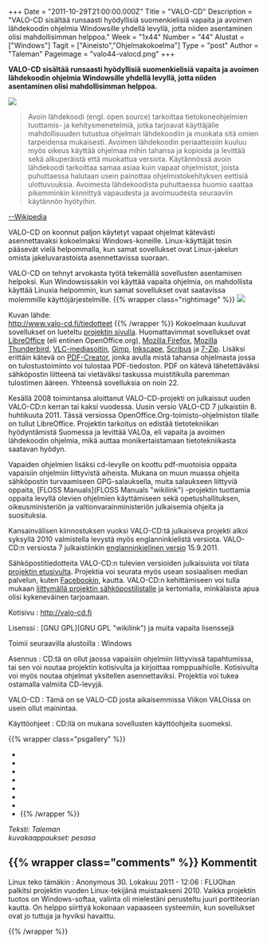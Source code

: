 +++
Date = "2011-10-29T21:00:00.000Z"
Title = "VALO-CD"
Description = "VALO-CD sisältää runsaasti hyödyllisiä suomenkielisiä vapaita ja avoimen lähdekoodin ohjelmia Windowsille yhdellä levyllä, jotta niiden asentaminen olisi mahdollisimman helppoa."
Week = "1x44"
Number = "44"
Alustat = ["Windows"]
Tagit = ["Aineisto","Ohjelmakokoelma"]
Type = "post"
Author = "Taleman"
Pageimage = "valo44-valocd.png"
+++


**VALO-CD sisältää runsaasti hyödyllisiä suomenkielisiä vapaita ja
avoimen lähdekoodin ohjelmia Windowsille yhdellä levyllä, jotta niiden
asentaminen olisi mahdollisimman helppoa.**

![ ](/images/valo44-valocd.png "valo44-valocd.png")

> Avoin lähdekoodi (engl. open source) tarkoittaa
> tietokoneohjelmien tuottamis- ja kehitysmenetelmiä, jotka tarjoavat
> käyttäjälle mahdollisuuden tutustua ohjelman lähdekoodiin ja muokata
> sitä omien tarpeidensa mukaisesti. Avoimen lähdekoodin periaatteisiin
> kuuluu myös oikeus käyttää ohjelmaa mihin tahansa ja kopioida ja
> levittää sekä alkuperäistä että muokattua versiota. Käytännössä avoin
> lähdekoodi tarkoittaa samaa asiaa kuin vapaat ohjelmistot, joista
> puhuttaessa halutaan usein painottaa ohjelmistokehityksen eettisiä
> ulottuvuuksia. Avoimesta lähdekoodista puhuttaessa huomio saattaa
> pikemminkin kiinnittyä vapaudesta ja avoimuudesta seuraaviin käytännön
> hyötyihin.

[--Wikipedia](http://fi.wikipedia.org/wiki/Avoin_lähdekoodi)

VALO-CD on koonnut paljon käytetyt vapaat ohjelmat kätevästi
asennettavaksi kokoelmaksi Windows-koneille. Linux-käyttäjät tosin
pääsevät vielä helpommalla, kun samat sovellukset ovat Linux-jakelun
omista jakeluvarastoista asennettavissa suoraan.

VALO-CD on tehnyt arvokasta työtä tekemällä sovellusten asentamisen
helpoksi. Kun Windowsissakin voi käyttää vapaita ohjelmia, on
mahdollista käyttää Linuxia helpommin, kun samat sovellukset ovat
saatavissa molemmille käyttöjärjestelmille.
{{% wrapper class="rightimage" %}}
![ ](/images/Valo-cd-tunnus.jpg "fig:valo-cd-tunnus.jpg")

Kuvan lähde: <br />
<http://www.valo-cd.fi/tiedotteet>
{{% /wrapper %}}
Kokoelmaan kuuluvat
sovellukset on lueteltu [projektin
sivulla](http://www.valo-cd.fi/ohjelmat). Huomattavimmat sovellukset
ovat [LibreOffice](http://www.valo-cd.fi/ilmainen_libreoffice) (eli
entinen OpenOffice.org), [Mozilla
Firefox](http://www.valo-cd.fi/ilmainen_firefox), [Mozilla
Thunderbird](http://www.valo-cd.fi/ilmainen_thunderbird),
[VLC-mediasoitin](http://www.valo-cd.fi/ilmainen_vlc),
[Gimp](http://www.valo-cd.fi/ilmainen_gimp),
[Inkscape](http://www.valo-cd.fi/ilmainen_inkscape),
[Scribus](http://www.valo-cd.fi/ilmainen_scribus) ja
[7-Zip](http://www.valo-cd.fi/ilmainen_7zip). Lisäksi erittäin kätevä on
[PDF-Creator](http://www.valo-cd.fi/ilmainen_pdfcreator), jonka avulla
mistä tahansa ohjelmasta jossa on tulostustoiminto voi tulostaa
PDF-tiedoston. PDF on kätevä lähetettäväksi sähköpostin liitteenä tai
vietäväksi taskussa muistitikulla paremman tulostimen ääreen. Yhteensä
sovelluksia on noin 22.

Kesällä 2008 toimintansa aloittanut VALO-CD-projekti on julkaissut uuden
VALO-CD:n kerran tai kaksi vuodessa. Uusin versio VALO-CD 7 julkaistiin 8.
huhtikuuta 2011. Tässä versiossa OpenOffice.Org-toimisto-ohjelmiston
tilalle on tullut LibreOffice. Projektin tarkoitus on edistää
tietotekniikan hyödyntämistä Suomessa ja levittää VALOa, eli vapaita ja
avoimen lähdekoodin ohjelmia, mikä auttaa monikertaistamaan
tietotekniikasta saatavan hyödyn.

Vapaiden ohjelmien lisäksi cd-levylle on koottu pdf-muotoisia oppaita
vapaisiin ohjelmiin liittyvistä aiheista. Mukana on muun muassa ohjeita
sähköpostin turvaamiseen GPG-salauksella, muita salaukseen liittyviä
oppaita, [FLOSS Manuals](FLOSS Manuals "wikilink") -projektin tuottamia
oppaita levyllä olevien ohjelmien käyttämiseen sekä opetushallituksen,
oikeusministeriön ja valtionvarainministeriön julkaisemia ohjeita ja
suosituksia.

Kansainvälisen kiinnostuksen vuoksi VALO-CD:tä julkaiseva projekti alkoi
syksyllä 2010 valmistella levystä myös englanninkielistä versiota.
VALO-CD:n versiosta 7 julkaistiinkin [englanninkielinen
versio](http://www.valo-cd.org) 15.9.2011.

Sähköpostitiedotteita VALO-CD:n tulevien versioiden julkaisuista voi
tilata [projektin etusivulta](http://www.valo-cd.fi). Projektia voi
seurata myös usean sosiaalisen median palvelun, kuten
[Facebookin](http://www.facebook.com/pages/VALO-CD-Parhaat-vapaat-ohjelmat-Windowsille/76061677970),
kautta. VALO-CD:n kehittämiseen voi tulla mukaan [liittymällä projektin
sähköpostilistalle](http://www.valo-cd.fi/osallistu) ja kertomalla,
minkälaista apua olisi kykeneväinen tarjoamaan.

Kotisivu
:   <http://valo-cd.fi>

Lisenssi
:   [GNU GPL](GNU GPL "wikilink") ja muita vapaita lisenssejä

Toimii seuraavilla alustoilla
:   Windows

Asennus
:   CD:tä on ollut jaossa vapaisiin ohjelmiin liittyvissä tapahtumissa,
    tai sen voi noutaa projektin kotisivulta ja kirjoittaa
    romppuaihiolle. Kotisivulta voi myös noutaa ohjelmat yksitellen
    asennettaviksi. Projektia voi tukea ostamalla valmiita CD-levyjä.

VALO-CD
:   Tämä on se VALO-CD josta aikaisemmissa Viikon VALOissa on usein
    ollut mainintaa.

Käyttöohjeet
:   CD:llä on mukana sovellusten käyttöohjeita suomeksi.

{{% wrapper class="psgallery" %}}
-   [ ](/images/valo-cd-1.png)
-   [ ](/images/Firefox-3-sovellusvalilehdet.png)
-   [ ](/images/stellarium-3.jpg)
-   [ ](/images/Inkscape-4.png)
-   [ ](/images/Vlc-1.png)
-   [ ](/images/pidgin-3-keskustelu.png)
-   [ ](/images/LibreOffice-Writer-3-tyylit.png)
-   [ ](/images/WinSCP-1.png)
{{% /wrapper %}}

*Teksti: Taleman* <br />
*kuvakaappaukset: pesasa*

{{% wrapper class="comments" %}}
Kommentit
---------

Linux teko tämäkin
:   Anonymous 30. Lokakuu 2011 - 12:06
:   FLUGhan palkitsi projektin vuoden Linux-tekijänä muistaakseni 2010.
    Vaikka projektin tuotos on Windows-softaa, valinta oli mielestäni
    perusteltu juuri porttiteorian kautta. On helppo siirttyä kokonaan
    vapaaseen systeemiin, kun sovellukset ovat jo tuttuja ja hyviksi havaittu. 

{{% /wrapper %}}
